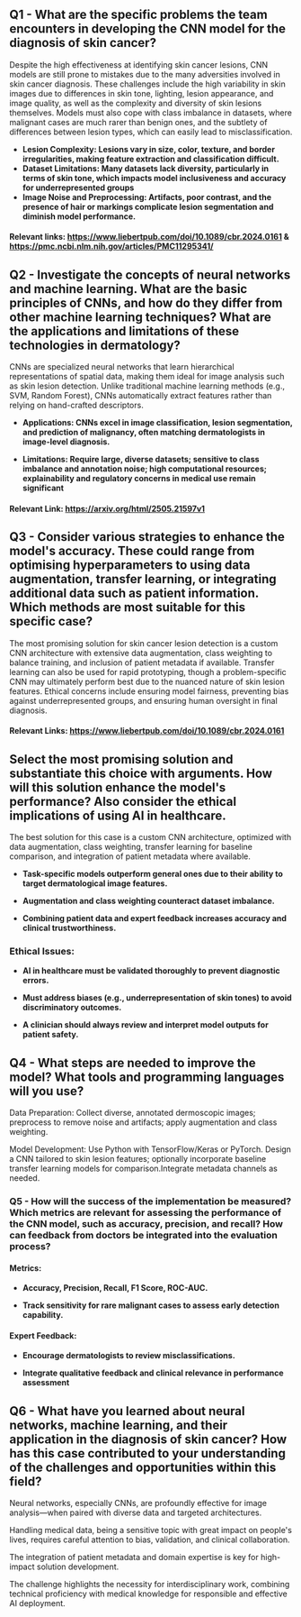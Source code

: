 ## Q1 - What are the specific problems the team encounters in developing the CNN model for the diagnosis of skin cancer? 

Despite the high effectiveness at identifying skin cancer lesions, CNN models are still prone to mistakes due to the many adversities involved in skin cancer diagnosis. These  challenges include the high variability in skin images due to differences in skin tone, lighting, lesion appearance, and image quality, as well as the complexity and diversity of skin lesions themselves. Models must also cope with class imbalance in datasets, where malignant cases are much rarer than benign ones, and the subtlety of differences between lesion types, which can easily lead to misclassification.

- **Lesion Complexity: Lesions vary in size, color, texture, and border irregularities, making feature extraction and classification difficult.**
- **Dataset Limitations: Many datasets lack diversity, particularly in terms of skin tone, which impacts model inclusiveness and accuracy for underrepresented groups**
- **Image Noise and Preprocessing: Artifacts, poor contrast, and the presence of hair or markings complicate lesion segmentation and diminish model performance.**

#### Relevant links: https://www.liebertpub.com/doi/10.1089/cbr.2024.0161 & https://pmc.ncbi.nlm.nih.gov/articles/PMC11295341/


## Q2 - Investigate the concepts of neural networks and machine learning. What are the basic principles of CNNs, and how do they differ from other machine learning techniques? What are the applications and limitations of these technologies in dermatology?

CNNs are specialized neural networks that learn hierarchical representations of spatial data, making them ideal for image analysis such as skin lesion detection. Unlike traditional machine learning methods (e.g., SVM, Random Forest), CNNs automatically extract features rather than relying on hand-crafted descriptors. 

- **Applications: CNNs excel in image classification, lesion segmentation, and prediction of malignancy, often matching dermatologists in image-level diagnosis.**

- **Limitations: Require large, diverse datasets; sensitive to class imbalance and annotation noise; high computational resources; explainability and regulatory concerns in medical use remain significant**

#### Relevant Link: https://arxiv.org/html/2505.21597v1

## Q3 - Consider various strategies to enhance the model's accuracy. These could range from optimising hyperparameters to using data augmentation, transfer learning, or integrating additional data such as patient information. Which methods are most suitable for this specific case?

The most promising solution for skin cancer lesion detection is a custom CNN architecture with extensive data augmentation, class weighting to balance training, and inclusion of patient metadata if available. Transfer learning can also be used for rapid prototyping, though a problem-specific CNN may ultimately perform best due to the nuanced nature of skin lesion features. Ethical concerns include ensuring model fairness, preventing bias against underrepresented groups, and ensuring human oversight in final diagnosis.

#### Relevant Links: https://www.liebertpub.com/doi/10.1089/cbr.2024.0161
 
## Select the most promising solution and substantiate this choice with arguments. How will this solution enhance the model's performance? Also consider the ethical implications of using AI in healthcare.

The best solution for this case is a custom CNN architecture, optimized with data augmentation, class weighting, transfer learning for baseline comparison, and integration of patient metadata where available.

- **Task-specific models outperform general ones due to their ability to target dermatological image features.**

- **Augmentation and class weighting counteract dataset imbalance.**

- **Combining patient data and expert feedback increases accuracy and clinical trustworthiness.**

### Ethical Issues:

- **AI in healthcare must be validated thoroughly to prevent diagnostic errors.**

- **Must address biases (e.g., underrepresentation of skin tones) to avoid discriminatory outcomes.**

- **A clinician should always review and interpret model outputs for patient safety.**




## Q4 - What steps are needed to improve the model? What tools and programming languages will you use? 

Data Preparation: Collect diverse, annotated dermoscopic images; preprocess to remove noise and artifacts; apply augmentation and class weighting.

Model Development: Use Python with TensorFlow/Keras or PyTorch. Design a CNN tailored to skin lesion features; optionally incorporate baseline transfer learning models for comparison.Integrate metadata channels as needed.


### Q5 - How will the success of the implementation be measured? Which metrics are relevant for assessing the performance of the CNN model, such as accuracy, precision, and recall? How can feedback from doctors be integrated into the evaluation process?

#### Metrics:

- **Accuracy, Precision, Recall, F1 Score, ROC-AUC.**

- **Track sensitivity for rare malignant cases to assess early detection capability.**

#### Expert Feedback:

- **Encourage dermatologists to review misclassifications.**

- **Integrate qualitative feedback and clinical relevance in performance assessment**



## Q6 - What have you learned about neural networks, machine learning, and their application in the diagnosis of skin cancer? How has this case contributed to your understanding of the challenges and opportunities within this field?

Neural networks, especially CNNs, are profoundly effective for image analysis—when paired with diverse data and targeted architectures.

Handling medical data, being a sensitive topic with great impact on people's lives, requires careful attention to bias, validation, and clinical collaboration. 

The integration of patient metadata and domain expertise is key for high-impact solution development.

The challenge highlights the necessity for interdisciplinary work, combining technical proficiency with medical knowledge for responsible and effective AI deployment.

